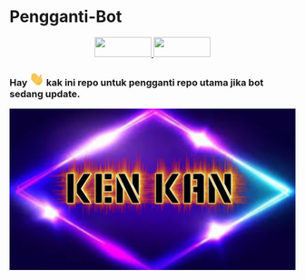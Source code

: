 # Pengganti-Bot

<p align="center">
  <a href="https://github.com/kenkannih/Pengganti-Bot/fork">
    <img src="https://img.shields.io/github/forks/kenkannih/Pengganti-Bot?color=yellow&label=FORK&logo=github&style=plastic"width="100" height="35"> 
  </a>
  <a href="https://github.com/kenkannih/Pengganti-Bot/stars">
    <img src="https://img.shields.io/github/stars/kenkannih/Pengganti-Bot?color=green&label=STARS&logo=github&style=plastic"width="100" height="35">
  </a>
</p>  

<h3>Hay <img src="wave1.gif"widht="25" height="25"> kak ini repo untuk pengganti repo utama jika bot sedang update.</h3>

<p align="center"><img src="Tak berjudul191_20210708144555.png"/></p>
